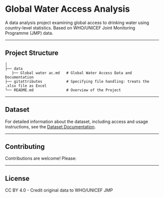 # Global Water Access Analysis

A data analysis project examining global access to drinking water using country-level statistics. Based on WHO/UNICEF Joint Monitoring Programme (JMP) data.

---

## Project Structure
```plaintext
│
├── data          
   ├── Global water ac.md   # Global Water Access Data and Documentation 
├── gitattributes           # Specifying file handling: treats the .xlsx file as Excel          
└── README.md               # Overview of the Project
```
---

## Dataset
For detailed information about the dataset, including access and usage instructions, see the [Dataset Documentation](data/Global%20water%20ac.md).

---

## Contributing
Contributions are welcome! Please:

---

## License
CC BY 4.0 - Credit original data to WHO/UNICEF JMP

